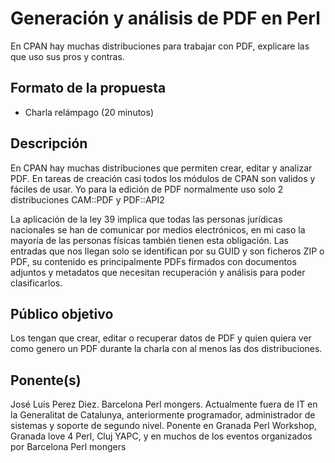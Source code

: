# Generación y análisis de PDF en Perl

En CPAN hay muchas distribuciones para trabajar con PDF, explicare las 
que uso sus pros y contras.

## Formato de la propuesta

* Charla relámpago (20 minutos)

## Descripción

En CPAN hay muchas distribuciones que permiten crear, editar y analizar
PDF. En tareas de creación casi todos los módulos de CPAN son validos y 
fáciles de usar. Yo para la edición de PDF normalmente uso solo 2 
distribuciones CAM::PDF y PDF::API2

La aplicación de la ley 39 implica que todas las personas jurídicas 
nacionales se han de comunicar por medios electrónicos, en mi caso la 
mayoría de las personas físicas también tienen esta obligación. Las 
entradas que nos llegan solo se identifican por su GUID y son ficheros 
ZIP o PDF, su contenido es principalmente PDFs firmados con documentos
adjuntos y metadatos que necesitan recuperación y análisis para poder 
clasificarlos.


## Público objetivo

Los  tengan que crear, editar o recuperar datos de PDF y quien quiera 
ver como genero un PDF durante la charla con al menos las dos distribuciones.

## Ponente(s)

José Luis Perez Diez.
Barcelona Perl mongers.
Actualmente fuera de IT en la Generalitat de Catalunya, anteriormente
programador, administrador de sistemas y soporte de segundo nivel.
Ponente en Granada Perl Workshop, Granada love 4 Perl, Cluj YAPC, y en 
muchos de los eventos organizados por Barcelona Perl mongers
